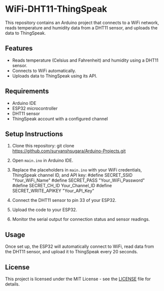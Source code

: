 # WiFi-DHT11-ThingSpeak

This repository contains an Arduino project that connects to a WiFi network, reads temperature and humidity data from a DHT11 sensor, and uploads the data to ThingSpeak.

## Features
- Reads temperature (Celsius and Fahrenheit) and humidity using a DHT11 sensor.
- Connects to WiFi automatically.
- Uploads data to ThingSpeak using its API.

## Requirements
- Arduino IDE
- ESP32 microcontroller
- DHT11 sensor
- ThingSpeak account with a configured channel

## Setup Instructions
1. Clone this repository:
git clone https://github.com/suryanshsugara/Arduino-Projects.git

2. Open `main.ino` in Arduino IDE.

3. Replace the placeholders in `main.ino` with your WiFi credentials, ThingSpeak channel ID, and API key:
#define SECRET_SSID "Your_WiFi_Name"
#define SECRET_PASS "Your_WiFi_Password"
#define SECRET_CH_ID Your_Channel_ID
#define SECRET_WRITE_APIKEY "Your_API_Key"

4. Connect the DHT11 sensor to pin 33 of your ESP32.
5. Upload the code to your ESP32.
6. Monitor the serial output for connection status and sensor readings.

## Usage
Once set up, the ESP32 will automatically connect to WiFi, read data from the DHT11 sensor, and upload it to ThingSpeak every 20 seconds.

## License
This project is licensed under the MIT License - see the [LICENSE](LICENSE) file for details.

